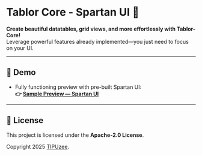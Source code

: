 # Tablor Core - Spartan UI 🌟

**Create beautiful datatables, grid views, and more effortlessly with Tablor-Core!**  
Leverage powerful features already implemented—you just need to focus on your UI.

--- 

## 🎉 Demo

- Fully functioning preview with pre-built Spartan UI:  
  **👉 [Sample Preview — Spartan UI](https://stackblitz.com/github/TIPUzee/tablor-core-demo/tree/spartan-ui?file=src%2Fapp%2Fapp.component.ts)**

--- 

## 📄 License

This project is licensed under the **Apache-2.0 License**.

Copyright 2025 [TIPUzee](https://github.com/TIPUzee).
